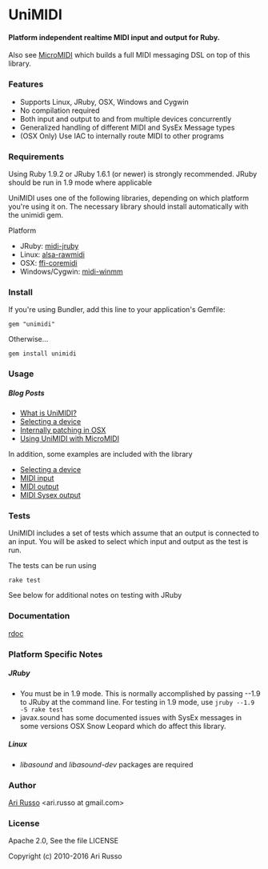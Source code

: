 # UniMIDI

#### Platform independent realtime MIDI input and output for Ruby.

Also see [MicroMIDI](http://github.com/arirusso/micromidi) which builds a full MIDI messaging DSL on top of this library.

### Features

* Supports Linux, JRuby, OSX, Windows and Cygwin
* No compilation required
* Both input and output to and from multiple devices concurrently
* Generalized handling of different MIDI and SysEx Message types
* (OSX Only) Use IAC to internally route MIDI to other programs

### Requirements

Using Ruby 1.9.2 or JRuby 1.6.1 (or newer) is strongly recommended.  JRuby should be run in 1.9 mode where applicable

UniMIDI uses one of the following libraries, depending on which platform you're using it on.  The necessary library should install automatically with the unimidi gem.

Platform

* JRuby: [midi-jruby](http://github.com/arirusso/midi-jruby)
* Linux: [alsa-rawmidi](http://github.com/arirusso/alsa-rawmidi)
* OSX: [ffi-coremidi](http://github.com/arirusso/ffi-coremidi)
* Windows/Cygwin: [midi-winmm](http://github.com/arirusso/midi-winmm)

### Install

If you're using Bundler, add this line to your application's Gemfile:

`gem "unimidi"`

Otherwise...

`gem install unimidi`

### Usage

##### Blog Posts

* [What is UniMIDI?](http://tx81z.blogspot.com/2011/06/unimidi-platform-independent-realtime.html)
* [Selecting a device](http://tx81z.blogspot.com/2011/10/selecting-midi-device-with-unimidi.html)
* [Internally patching in OSX](http://tx81z.blogspot.com/2011/06/osx-unimidi-and-midi-patch-bay.html)
* [Using UniMIDI with MicroMIDI](http://tx81z.blogspot.com/2011/08/micromidi-ruby-dsl-for-midi.html)

In addition, some examples are included with the library

* [Selecting a device](http://github.com/arirusso/unimidi/blob/master/examples/select_a_device.rb)
* [MIDI input](http://github.com/arirusso/unimidi/blob/master/examples/input.rb)
* [MIDI output](http://github.com/arirusso/unimidi/blob/master/examples/output.rb)
* [MIDI Sysex output](http://github.com/arirusso/unimidi/blob/master/examples/sysex_output.rb)

### Tests

UniMIDI includes a set of tests which assume that an output is connected to an input.  You will be asked to select which input and output as the test is run.

The tests can be run using

`rake test`

See below for additional notes on testing with JRuby

### Documentation

[rdoc](http://rdoc.info/gems/unimidi)

### Platform Specific Notes

##### JRuby

* You must be in 1.9 mode.  This is normally accomplished by passing --1.9 to JRuby at the command line.  For testing in 1.9 mode, use `jruby --1.9 -S rake test`
* javax.sound has some documented issues with SysEx messages in some versions OSX Snow Leopard which do affect this library.

##### Linux

* *libasound* and *libasound-dev* packages are required

### Author

[Ari Russo](http://github.com/arirusso) <ari.russo at gmail.com>

### License

Apache 2.0, See the file LICENSE

Copyright (c) 2010-2016 Ari Russo  

